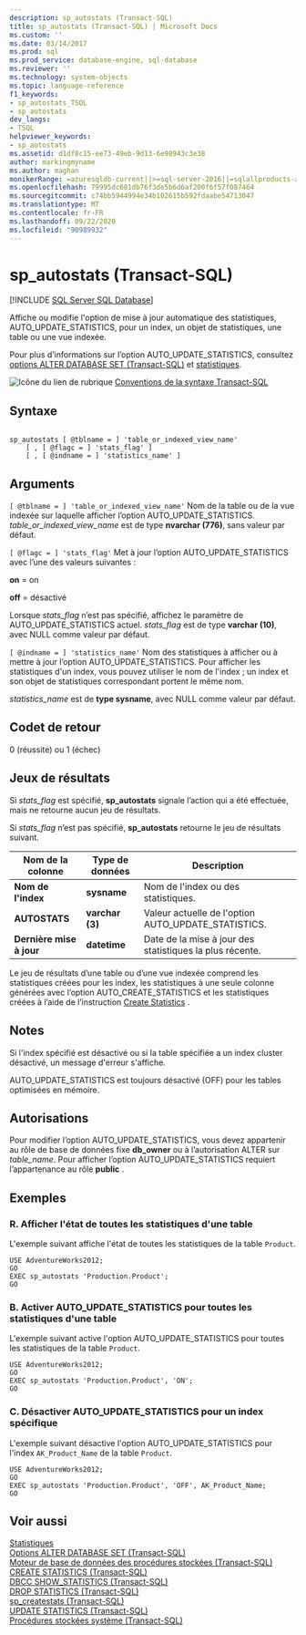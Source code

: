 ```yaml
---
description: sp_autostats (Transact-SQL)
title: sp_autostats (Transact-SQL) | Microsoft Docs
ms.custom: ''
ms.date: 03/14/2017
ms.prod: sql
ms.prod_service: database-engine, sql-database
ms.reviewer: ''
ms.technology: system-objects
ms.topic: language-reference
f1_keywords:
- sp_autostats_TSQL
- sp_autostats
dev_langs:
- TSQL
helpviewer_keywords:
- sp_autostats
ms.assetid: d1df8c15-ee73-49eb-9d13-6e98943c3e38
author: markingmyname
ms.author: maghan
monikerRange: =azuresqldb-current||>=sql-server-2016||=sqlallproducts-allversions||>=sql-server-linux-2017||=azuresqldb-mi-current
ms.openlocfilehash: 79995dc681db76f3de5b6d6af200f6f57f087464
ms.sourcegitcommit: c74bb5944994e34b102615b592fdaabe54713047
ms.translationtype: MT
ms.contentlocale: fr-FR
ms.lasthandoff: 09/22/2020
ms.locfileid: "90989932"
---
```

# <a name="sp_autostats-transact-sql"></a>sp_autostats (Transact-SQL)
[!INCLUDE [SQL Server SQL Database](../../includes/applies-to-version/sql-asdb.md)]

  Affiche ou modifie l'option de mise à jour automatique des statistiques, AUTO_UPDATE_STATISTICS, pour un index, un objet de statistiques, une table ou une vue indexée.  
  
 Pour plus d’informations sur l’option AUTO_UPDATE_STATISTICS, consultez [options ALTER DATABASE SET &#40;Transact-SQL&#41;](../../t-sql/statements/alter-database-transact-sql-set-options.md) et [statistiques](../../relational-databases/statistics/statistics.md).  
  
 ![Icône du lien de rubrique](../../database-engine/configure-windows/media/topic-link.gif "Icône du lien de rubrique") [Conventions de la syntaxe Transact-SQL](../../t-sql/language-elements/transact-sql-syntax-conventions-transact-sql.md)  
  
## <a name="syntax"></a>Syntaxe  
  
```  
  
sp_autostats [ @tblname = ] 'table_or_indexed_view_name'   
    [ , [ @flagc = ] 'stats_flag' ]   
    [ , [ @indname = ] 'statistics_name' ]  
```  
  
## <a name="arguments"></a>Arguments  
`[ @tblname = ] 'table_or_indexed_view_name'` Nom de la table ou de la vue indexée sur laquelle afficher l’option AUTO_UPDATE_STATISTICS. *table_or_indexed_view_name* est de type **nvarchar (776)**, sans valeur par défaut.  
  
`[ @flagc = ] 'stats_flag'` Met à jour l’option AUTO_UPDATE_STATISTICS avec l’une des valeurs suivantes :  
  
 **on** = on  
  
 **off** = désactivé  
  
 Lorsque *stats_flag* n’est pas spécifié, affichez le paramètre de AUTO_UPDATE_STATISTICS actuel. *stats_flag* est de type **varchar (10)**, avec NULL comme valeur par défaut.  
  
`[ @indname = ] 'statistics_name'` Nom des statistiques à afficher ou à mettre à jour l’option AUTO_UPDATE_STATISTICS. Pour afficher les statistiques d'un index, vous pouvez utiliser le nom de l'index ; un index et son objet de statistiques correspondant portent le même nom.  
  
 *statistics_name* est de **type sysname**, avec NULL comme valeur par défaut.  
  
## <a name="return-code-values"></a>Codet de retour  
 0 (réussite) ou 1 (échec)  
  
## <a name="result-sets"></a>Jeux de résultats  
 Si *stats_flag* est spécifié, **sp_autostats** signale l’action qui a été effectuée, mais ne retourne aucun jeu de résultats.  
  
 Si *stats_flag* n’est pas spécifié, **sp_autostats** retourne le jeu de résultats suivant.  
  
|Nom de la colonne|Type de données|Description|  
|-----------------|---------------|-----------------|  
|**Nom de l'index**|**sysname**|Nom de l'index ou des statistiques.|  
|**AUTOSTATS**|**varchar (3)**|Valeur actuelle de l'option AUTO_UPDATE_STATISTICS.|  
|**Dernière mise à jour**|**datetime**|Date de la mise à jour des statistiques la plus récente.|  
  
 Le jeu de résultats d’une table ou d’une vue indexée comprend les statistiques créées pour les index, les statistiques à une seule colonne générées avec l’option AUTO_CREATE_STATISTICS et les statistiques créées à l’aide de l’instruction [Create Statistics](../../t-sql/statements/create-statistics-transact-sql.md) .  
  
## <a name="remarks"></a>Notes  
 Si l'index spécifié est désactivé ou si la table spécifiée a un index cluster désactivé, un message d'erreur s'affiche.  
  
 AUTO_UPDATE_STATISTICS est toujours désactivé (OFF) pour les tables optimisées en mémoire.  
  
## <a name="permissions"></a>Autorisations  
 Pour modifier l’option AUTO_UPDATE_STATISTICS, vous devez appartenir au rôle de base de données fixe **db_owner** ou à l’autorisation ALTER sur *table_name*. Pour afficher l’option AUTO_UPDATE_STATISTICS requiert l’appartenance au rôle **public** .  
  
## <a name="examples"></a>Exemples  
  
### <a name="a-display-the-status-of-all-statistics-on-a-table"></a>R. Afficher l'état de toutes les statistiques d'une table  
 L'exemple suivant affiche l'état de toutes les statistiques de la table `Product`.  
  
```  
USE AdventureWorks2012;  
GO  
EXEC sp_autostats 'Production.Product';  
GO  
```  
  
### <a name="b-enable-auto_update_statistics-for-all-statistics-on-a-table"></a>B. Activer AUTO_UPDATE_STATISTICS pour toutes les statistiques d'une table  
 L'exemple suivant active l'option AUTO_UPDATE_STATISTICS pour toutes les statistiques de la table `Product`.  
  
```  
USE AdventureWorks2012;  
GO  
EXEC sp_autostats 'Production.Product', 'ON';  
GO  
```  
  
### <a name="c-disable-auto_update_statistics-for-a-specific-index"></a>C. Désactiver AUTO_UPDATE_STATISTICS pour un index spécifique  
 L'exemple suivant désactive l'option AUTO_UPDATE_STATISTICS pour l'index `AK_Product_Name` de la table `Product`.  
  
```  
USE AdventureWorks2012;  
GO  
EXEC sp_autostats 'Production.Product', 'OFF', AK_Product_Name;  
GO  
```  
  
## <a name="see-also"></a>Voir aussi  
 [Statistiques](../../relational-databases/statistics/statistics.md)   
 [Options ALTER DATABASE SET &#40;Transact-SQL&#41;](../../t-sql/statements/alter-database-transact-sql-set-options.md)   
 [Moteur de base de données des procédures stockées &#40;Transact-SQL&#41;](../../relational-databases/system-stored-procedures/database-engine-stored-procedures-transact-sql.md)   
 [CREATE STATISTICS &#40;Transact-SQL&#41;](../../t-sql/statements/create-statistics-transact-sql.md)   
 [DBCC SHOW_STATISTICS &#40;Transact-SQL&#41;](../../t-sql/database-console-commands/dbcc-show-statistics-transact-sql.md)   
 [DROP STATISTICS &#40;Transact-SQL&#41;](../../t-sql/statements/drop-statistics-transact-sql.md)   
 [sp_createstats &#40;Transact-SQL&#41;](../../relational-databases/system-stored-procedures/sp-createstats-transact-sql.md)   
 [UPDATE STATISTICS &#40;Transact-SQL&#41;](../../t-sql/statements/update-statistics-transact-sql.md)   
 [Procédures stockées système &#40;Transact-SQL&#41;](../../relational-databases/system-stored-procedures/system-stored-procedures-transact-sql.md)  
  
  
